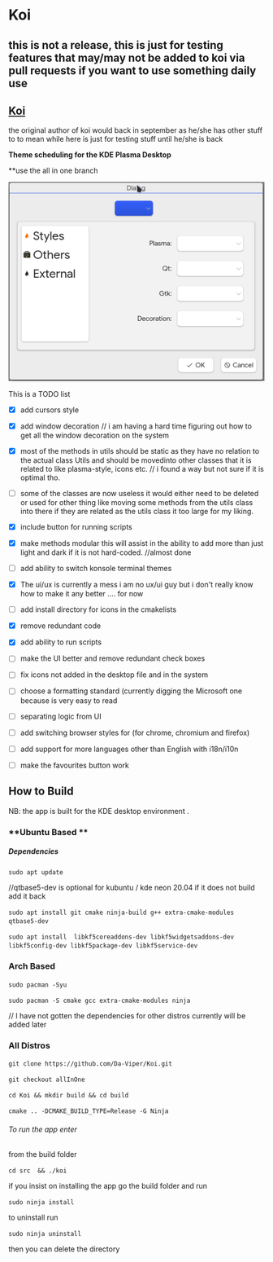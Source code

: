 # Koi
## this is not a release,  this is just for testing features that may/may not be added to koi via pull requests if you want to use something daily use 

## [Koi](https://github.com/baduhai/Koi) 

the original author of koi would back in september as he/she has other stuff to to  mean while here is just for testing stuff until he/she is back 

**Theme scheduling for the KDE Plasma Desktop**

**use the all in one branch 
<p>
  <img alt="profile-dialog" title="Yin & Yang" src="doc/profile_dialog.png">
</p>

This is a TODO list 

- [x] add cursors style 
- [x]  add window decoration // i am having a hard time figuring out how to get all the window decoration on the system 
- [x] most of the methods in utils should be static as they have no relation to the actual class Utils and should be movedinto other classes that it is related to like plasma-style, icons etc.
   // i found a way but not sure if it is optimal tho.
- [ ] some of the classes are now useless it would either need to be deleted or used for other thing like moving some methods from the utils class into there if they are related as the utils class it too large for my liking.
- [x] include button for running scripts
- [x] make methods modular this will assist in the ability to add more than just light and dark if it is not hard-coded.  //almost done
- [ ] add ability to switch konsole terminal themes 
- [X] The ui/ux is currently a mess i am no ux/ui guy but i don't really know how to make it any better .... for now
- [ ] add install directory for icons in the cmakelists 
- [x] remove redundant code 
- [x] add ability to run scripts 
- [ ] make the UI better and remove redundant check boxes
- [ ] fix icons not added in the desktop file and in the system
- [ ] choose a formatting standard (currently digging the Microsoft one because is very easy to read
- [ ] separating logic from UI
- [ ] add switching browser styles for (for chrome, chromium and firefox)
- [ ] add support for more languages other than English with i18n/i10n 
- [ ] make the favourites button work




## **How to Build** 

NB: the app is built for the KDE desktop environment .

### **Ubuntu Based ** 

##### Dependencies 

`sudo apt update` 

//qtbase5-dev is optional for kubuntu / kde neon 20.04  if it does not build add it back 



`sudo apt install git cmake ninja-build g++ extra-cmake-modules qtbase5-dev`





`sudo apt install  libkf5coreaddons-dev libkf5widgetsaddons-dev libkf5config-dev libkf5package-dev libkf5service-dev`



### Arch Based  

`sudo pacman -Syu` 

`sudo pacman -S cmake gcc extra-cmake-modules ninja` 



// I have not gotten the dependencies for other distros currently will be added later 



### All Distros

`git clone https://github.com/Da-Viper/Koi.git`

`git checkout allInOne` 

`cd Koi && mkdir build && cd build` 

`cmake .. -DCMAKE_BUILD_TYPE=Release -G Ninja`



###### To run the app enter 

from the build folder 

`cd src  && ./koi` 



if you insist on installing the app   go the build folder and run 

`sudo ninja install` 

to uninstall run 

`sudo ninja uninstall`  



then you can delete the directory 

